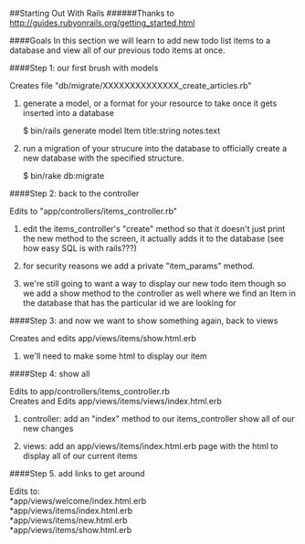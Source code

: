 ##Starting Out With Rails
######Thanks to http://guides.rubyonrails.org/getting_started.html

####Goals
In this section we will learn to add new todo list items to a database 
and view all of our previous todo items at once.

####Step 1: our first brush with models

   Creates file "db/migrate/XXXXXXXXXXXXXX_create_articles.rb"

1. generate a model, or a format for your resource to take once it gets
   inserted into a database

   $ bin/rails generate model Item title:string notes:text

2. run a migration of your strucure into the database to officially 
   create a new database with the specified structure.

   $ bin/rake db:migrate

####Step 2: back to the controller

   Edits to "app/controllers/items_controller.rb"
   
1. edit the items_controller's "create" method so that it doesn't just print 
   the new method to the screen, it actually adds it to the database (see how 
   easy SQL is with rails???)
  
2. for security reasons we add a private "item_params" method. 

3. we're still going to want a way to display our new todo item though
   so we add a show method to the controller as well where we find an Item
   in the database that has the particular id we are looking for

####Step 3: and now we want to show something again, back to views

   Creates and edits app/views/items/show.html.erb
   
1. we'll need to make some html to display our item

####Step 4: show all

   Edits to app/controllers/items_controller.rb  
   Creates and Edits app/views/items/views/index.html.erb
   
1. controller: add an "index" method to our items_controller show all of 
   our new changes

2. views: add an app/views/items/index.html.erb page with the html to display
   all of our current items

####Step 5. add links to get around
   
Edits to:  
  *app/views/welcome/index.html.erb  
  *app/views/items/index.html.erb  
  *app/views/items/new.html.erb  
  *app/views/items/show.html.erb  
